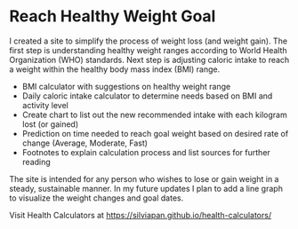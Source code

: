 # Reach Healthy Weight Goal

I created a site to simplify the process of weight loss (and weight gain). 
The first step is understanding healthy weight ranges according to World Health Organization (WHO) standards. Next step is adjusting caloric intake to reach a weight within the healthy body mass index (BMI) range.

<ul>
<li>BMI calculator with suggestions on healthy weight range</li>
<li>Daily caloric intake calculator to determine needs based on BMI and activity level</li>
<li>Create chart to list out the new recommended intake with each kilogram lost (or gained)</li>
<li>Prediction on time needed to reach goal weight based on desired rate of change (Average, Moderate, Fast)</li>
<li>Footnotes to explain calculation process and list sources for further reading</li>
</ul>

The site is intended for any person who wishes to lose or gain weight in a steady, sustainable manner. In my future updates I plan to add a line graph to visualize the weight changes and goal dates.

Visit Health Calculators at https://silviapan.github.io/health-calculators/
